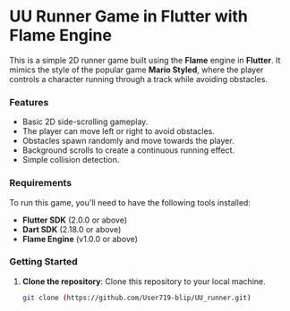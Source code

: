 # UU Runner Game in Flutter with Flame Engine

This is a simple 2D runner game built using the **Flame** engine in **Flutter**. It mimics the style of the popular game **Mario Styled**, where the player controls a character running through a track while avoiding obstacles.

### Features

- Basic 2D side-scrolling gameplay.
- The player can move left or right to avoid obstacles.
- Obstacles spawn randomly and move towards the player.
- Background scrolls to create a continuous running effect.
- Simple collision detection.

### Requirements

To run this game, you'll need to have the following tools installed:

- **Flutter SDK** (2.0.0 or above)
- **Dart SDK** (2.18.0 or above)
- **Flame Engine** (v1.0.0 or above)

### Getting Started

1. **Clone the repository**:
   Clone this repository to your local machine.

   ```bash
   git clone (https://github.com/User719-blip/UU_runner.git)
   ```

